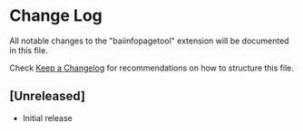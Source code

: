 # Change Log

All notable changes to the "baiinfopagetool" extension will be documented in this file.

Check [Keep a Changelog](http://keepachangelog.com/) for recommendations on how to structure this file.

## [Unreleased]

- Initial release